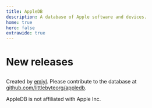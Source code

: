 ```yaml
---
title: AppleDB
description: A database of Apple software and devices.
home: true
hero: false
extrawide: true
---
```


<homeTitle/>

<homeDeviceTypeItemWrapper/>
<homeRecentDeviceCardWrapper/>
<homeOsTypeCardWrapper/>

<div style="margin-bottom: 1em;"/>

<h1 style="margin-bottom: 1em;">New releases</h1>

<latestVersion/>

Created by [emiyl](https://twitter.com/emiyl0). Please contribute to the database at [github.com/littlebyteorg/appledb](https://github.com/littlebyteorg/appledb).

AppleDB is not affiliated with Apple Inc.
